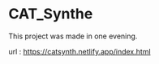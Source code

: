 # CAT_Synthe

This project was made in one evening. 

url : https://catsynth.netlify.app/index.html
